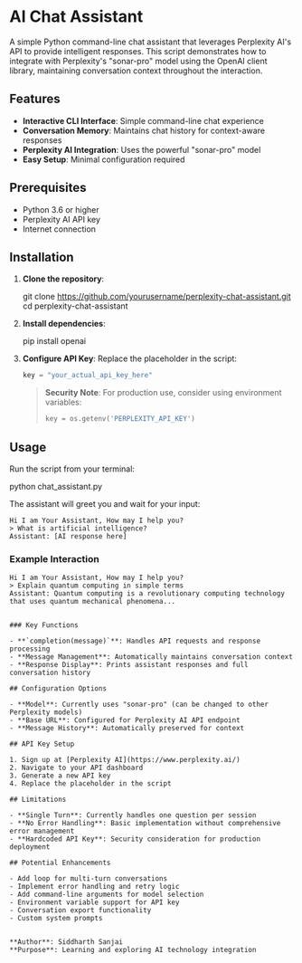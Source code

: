 # AI Chat Assistant

A simple Python command-line chat assistant that leverages Perplexity AI's API to provide intelligent responses. This script demonstrates how to integrate with Perplexity's "sonar-pro" model using the OpenAI client library, maintaining conversation context throughout the interaction.

## Features

- **Interactive CLI Interface**: Simple command-line chat experience
- **Conversation Memory**: Maintains chat history for context-aware responses
- **Perplexity AI Integration**: Uses the powerful "sonar-pro" model
- **Easy Setup**: Minimal configuration required

## Prerequisites

- Python 3.6 or higher
- Perplexity AI API key
- Internet connection

## Installation

1. **Clone the repository**:
  
   git clone https://github.com/yourusername/perplexity-chat-assistant.git
   cd perplexity-chat-assistant


2. **Install dependencies**:
 
   pip install openai
  

3. **Configure API Key**:
   Replace the placeholder in the script:
   ```python
   key = "your_actual_api_key_here"
   ```
   
   > **Security Note**: For production use, consider using environment variables:
   > ```python
   > key = os.getenv('PERPLEXITY_API_KEY')
   > ```

## Usage

Run the script from your terminal:


python chat_assistant.py

The assistant will greet you and wait for your input:

```
Hi I am Your Assistant, How may I help you?
> What is artificial intelligence?
Assistant: [AI response here]
```

### Example Interaction

```
Hi I am Your Assistant, How may I help you?
> Explain quantum computing in simple terms
Assistant: Quantum computing is a revolutionary computing technology that uses quantum mechanical phenomena...
```


```

### Key Functions

- **`completion(message)`**: Handles API requests and response processing
- **Message Management**: Automatically maintains conversation context
- **Response Display**: Prints assistant responses and full conversation history

## Configuration Options

- **Model**: Currently uses "sonar-pro" (can be changed to other Perplexity models)
- **Base URL**: Configured for Perplexity AI API endpoint
- **Message History**: Automatically preserved for context

## API Key Setup

1. Sign up at [Perplexity AI](https://www.perplexity.ai/)
2. Navigate to your API dashboard
3. Generate a new API key
4. Replace the placeholder in the script

## Limitations

- **Single Turn**: Currently handles one question per session
- **No Error Handling**: Basic implementation without comprehensive error management
- **Hardcoded API Key**: Security consideration for production deployment

## Potential Enhancements

- Add loop for multi-turn conversations
- Implement error handling and retry logic
- Add command-line arguments for model selection
- Environment variable support for API key
- Conversation export functionality
- Custom system prompts


**Author**: Siddharth Sanjai  
**Purpose**: Learning and exploring AI technology integration
